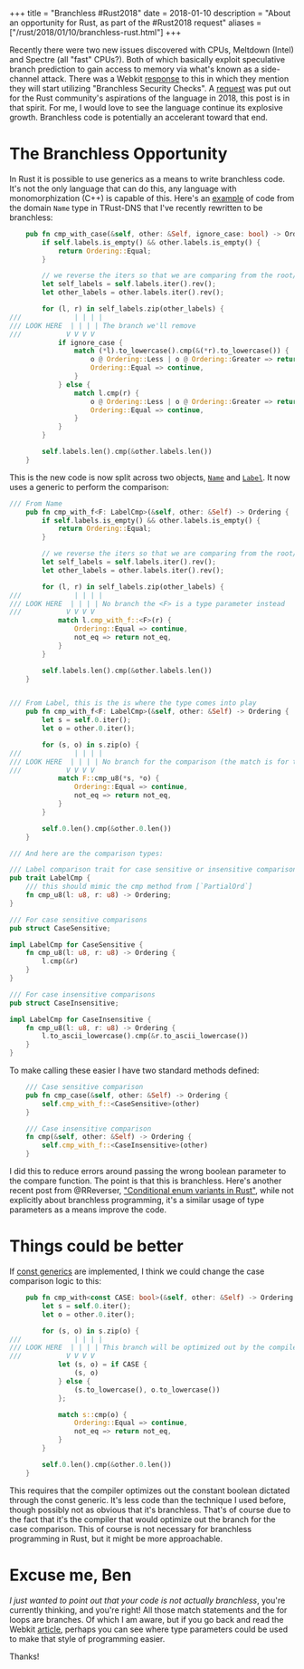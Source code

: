 +++
title = "Branchless #Rust2018"
date = 2018-01-10
description = "About an opportunity for Rust, as part of the #Rust2018 request"
aliases = ["/rust/2018/01/10/branchless-rust.html"]
+++

Recently there were two new issues discovered with CPUs, Meltdown (Intel) and Spectre (all "fast" CPUs?). Both of which basically exploit speculative branch prediction to gain access to memory via what's known as a side-channel attack. There was a Webkit [response](https://webkit.org/blog/8048/what-spectre-and-meltdown-mean-for-webkit/) to this in which they mention they will start utilizing "Branchless Security Checks". A [request](https://blog.rust-lang.org/2018/01/03/new-years-rust-a-call-for-community-blogposts.html) was put out for the Rust community's aspirations of the language in 2018, this post is in that spirit. For me, I would love to see the language continue its explosive growth. Branchless code is potentially an accelerant toward that end.

# The Branchless Opportunity

In Rust it is possible to use generics as a means to write branchless code. It's not the only language that can do this, any language with monomorphization (C++) is capable of this. Here's an [example](https://github.com/bluejekyll/trust-dns/blob/fb9e5cde20902b24462cdb234cbcd4113c89b081/proto/src/rr/domain.rs#L549) of code from the domain `Name` type in TRust-DNS that I've recently rewritten to be branchless:

```rust
    pub fn cmp_with_case(&self, other: &Self, ignore_case: bool) -> Ordering {
        if self.labels.is_empty() && other.labels.is_empty() {
            return Ordering::Equal;
        }

        // we reverse the iters so that we are comparing from the root/domain to the local...
        let self_labels = self.labels.iter().rev();
        let other_labels = other.labels.iter().rev();

        for (l, r) in self_labels.zip(other_labels) {
///             | | | |
/// LOOK HERE  | | | | The branch we'll remove
///           V V V V
            if ignore_case {
                match (*l).to_lowercase().cmp(&(*r).to_lowercase()) {
                    o @ Ordering::Less | o @ Ordering::Greater => return o,
                    Ordering::Equal => continue,
                }
            } else {
                match l.cmp(r) {
                    o @ Ordering::Less | o @ Ordering::Greater => return o,
                    Ordering::Equal => continue,
                }
            }
        }

        self.labels.len().cmp(&other.labels.len())
    }
```

This is the new code is now split across two objects, [`Name`](https://github.com/bluejekyll/trust-dns/blob/95e35576f7a1d4cf754750538ddf33838c6f4d42/proto/src/rr/domain/name.rs#L550) and [`Label`](https://github.com/bluejekyll/trust-dns/blob/95e35576f7a1d4cf754750538ddf33838c6f4d42/proto/src/rr/domain/label.rs#L113). It now uses a generic to perform the comparison:

```rust
/// From Name
    pub fn cmp_with_f<F: LabelCmp>(&self, other: &Self) -> Ordering {
        if self.labels.is_empty() && other.labels.is_empty() {
            return Ordering::Equal;
        }

        // we reverse the iters so that we are comparing from the root/domain to the local...
        let self_labels = self.labels.iter().rev();
        let other_labels = other.labels.iter().rev();

        for (l, r) in self_labels.zip(other_labels) {
///             | | | |
/// LOOK HERE  | | | | No branch the <F> is a type parameter instead
///           V V V V
            match l.cmp_with_f::<F>(r) {
                Ordering::Equal => continue,
                not_eq => return not_eq,
            }
        }

        self.labels.len().cmp(&other.labels.len())
    }


/// From Label, this is the is where the type comes into play
    pub fn cmp_with_f<F: LabelCmp>(&self, other: &Self) -> Ordering {
        let s = self.0.iter();
        let o = other.0.iter();

        for (s, o) in s.zip(o) {
///             | | | |
/// LOOK HERE  | | | | No branch for the comparison (the match is for the result of the comparison)
///           V V V V
            match F::cmp_u8(*s, *o) {
                Ordering::Equal => continue,
                not_eq => return not_eq,
            }
        }

        self.0.len().cmp(&other.0.len())
    }

/// And here are the comparison types:

/// Label comparison trait for case sensitive or insensitive comparisons
pub trait LabelCmp {
    /// this should mimic the cmp method from [`PartialOrd`]
    fn cmp_u8(l: u8, r: u8) -> Ordering;
}

/// For case sensitive comparisons
pub struct CaseSensitive;

impl LabelCmp for CaseSensitive {
    fn cmp_u8(l: u8, r: u8) -> Ordering {
        l.cmp(&r)
    }
}

/// For case insensitive comparisons
pub struct CaseInsensitive;

impl LabelCmp for CaseInsensitive {
    fn cmp_u8(l: u8, r: u8) -> Ordering {
        l.to_ascii_lowercase().cmp(&r.to_ascii_lowercase())
    }
}
```

To make calling these easier I have two standard methods defined:

```rust
    /// Case sensitive comparison
    pub fn cmp_case(&self, other: &Self) -> Ordering {
        self.cmp_with_f::<CaseSensitive>(other)
    }

    /// Case insensitive comparison
    fn cmp(&self, other: &Self) -> Ordering {
        self.cmp_with_f::<CaseInsensitive>(other)
    }
```

I did this to reduce errors around passing the wrong boolean parameter to the compare function. The point is that this is branchless. Here's another recent post from @RReverser, ["Conditional enum variants in Rust"](https://rreverser.com/conditional-enum-variants-in-rust/), while not explicitly about branchless programming, it's a similar usage of type parameters as a means improve the code.

# Things could be better

If [const generics](https://github.com/rust-lang/rfcs/blob/master/text/2000-const-generics.md) are implemented, I think we could change the case comparison logic to this:

```rust
    pub fn cmp_with<const CASE: bool>(&self, other: &Self) -> Ordering {
        let s = self.0.iter();
        let o = other.0.iter();

        for (s, o) in s.zip(o) {
///             | | | |
/// LOOK HERE  | | | | This branch will be optimized out by the compiler b/c it's a const bool
///           V V V V
            let (s, o) = if CASE {
                (s, o)
            } else {
                (s.to_lowercase(), o.to_lowercase())
            };

            match s::cmp(o) {
                Ordering::Equal => continue,
                not_eq => return not_eq,
            }
        }

        self.0.len().cmp(&other.0.len())
    }
```

This requires that the compiler optimizes out the constant boolean dictated through the const generic. It's less code than the technique I used before, though possibly not as obvious that it's branchless. That's of course due to the fact that it's the compiler that would optimize out the branch for the case comparison. This of course is not necessary for branchless programming in Rust, but it might be more approachable.

# Excuse me, Ben

*I just wanted to point out that your code is not actually branchless*, you're currently thinking, and you're right! All those match statements and the for loops are branches. Of which I am aware, but if you go back and read the Webkit [article](https://webkit.org/blog/8048/what-spectre-and-meltdown-mean-for-webkit/), perhaps you can see where type parameters could be used to make that style of programming easier.

Thanks!